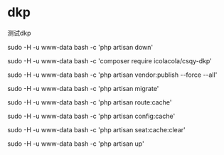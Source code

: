 # dkp
测试dkp

sudo -H -u www-data bash -c 'php artisan down'

sudo -H -u www-data bash -c 'composer require icolacola/csqy-dkp'

sudo -H -u www-data bash -c 'php artisan vendor:publish --force --all'

sudo -H -u www-data bash -c 'php artisan migrate'

sudo -H -u www-data bash -c 'php artisan route:cache'

sudo -H -u www-data bash -c 'php artisan config:cache'

sudo -H -u www-data bash -c 'php artisan seat:cache:clear'

sudo -H -u www-data bash -c 'php artisan up'

